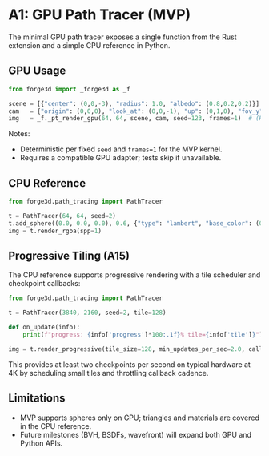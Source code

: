 <!-- docs/api/path_tracing.md
Minimal API notes for A1 GPU Path Tracer.
This file exists to document usage and limitations of the MVP tracer.
RELEVANT FILES:src/shaders/pt_kernel.wgsl,src/path_tracing/compute.rs,python/forge3d/path_tracing.py,README.md
-->

# A1: GPU Path Tracer (MVP)

The minimal GPU path tracer exposes a single function from the Rust extension and a simple CPU reference in Python.

## GPU Usage

```python
from forge3d import _forge3d as _f

scene = [{"center": (0,0,-3), "radius": 1.0, "albedo": (0.8,0.2,0.2)}]
cam   = {"origin": (0,0,0), "look_at": (0,0,-1), "up": (0,1,0), "fov_y": 45.0, "aspect": 1.0, "exposure": 1.0}
img   = _f._pt_render_gpu(64, 64, scene, cam, seed=123, frames=1)  # (H,W,4) uint8
```

Notes:
- Deterministic per fixed `seed` and `frames=1` for the MVP kernel.
- Requires a compatible GPU adapter; tests skip if unavailable.

## CPU Reference

```python
from forge3d.path_tracing import PathTracer

t = PathTracer(64, 64, seed=2)
t.add_sphere((0.0, 0.0, 0.0), 0.6, {"type": "lambert", "base_color": (0.8, 0.8, 0.8)})
img = t.render_rgba(spp=1)
```

## Progressive Tiling (A15)

The CPU reference supports progressive rendering with a tile scheduler and checkpoint callbacks:

```python
from forge3d.path_tracing import PathTracer

t = PathTracer(3840, 2160, seed=2, tile=128)

def on_update(info):
    print(f"progress: {info['progress']*100:.1f}% tile={info['tile']}")

img = t.render_progressive(tile_size=128, min_updates_per_sec=2.0, callback=on_update)
```

This provides at least two checkpoints per second on typical hardware at 4K by scheduling small tiles and throttling callback cadence.

## Limitations

- MVP supports spheres only on GPU; triangles and materials are covered in the CPU reference.
- Future milestones (BVH, BSDFs, wavefront) will expand both GPU and Python APIs.

